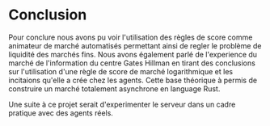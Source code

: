 # Conclusion

Pour conclure nous avons pu voir l'utilisation des règles de score comme animateur de marché
automatisés permettant ainsi de regler le problème de liquidité des marchés fins. Nous avons
également parlé de l'experience du marché de l'information du centre Gates Hillman en tirant des
conclusions sur l'utilisation d'une règle de score de marché logarithmique et les incitaions qu'elle
a crée chez les agents. Cette base théorique à permis de construire un marché totalement asynchrone
en language Rust.

Une suite à ce projet serait d'experimenter le serveur dans un cadre pratique avec des agents réels.
